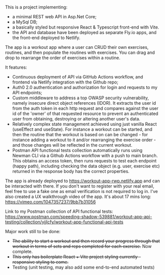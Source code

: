 This is a project implementing: 
- a minimal REST web API in Asp.Net Core;
- a MySql DB;
- a basically styled but responsive React & Typescript front-end with Vite.
- the API and database have been deployed as separate Fly.io apps, and the front-end deployed to Netlify.

The app is a workout app where a user can CRUD their own exercises, routines, and then populate the routines with exercises. You can drag and drop to rearrange the order of exercises within a routine. 

It features:
- Continuous deployment of API via GitHub Actions workflow, and frontend via Netlify integration with the Github repo;
- Auth0 2.0 authentication and authorization for login and requests to my API endpoints;
- Custom middleware to address a top OWASP security vulnerability, namely insecure direct object references (IDOR). It extracts the user id from the auth token in each http request and compares against the user id of the 'owner' of that requested resource to prevent an authenticated user from obtaining, destroying or altering another user's data.
- Relatively complex state management achieved using just vanilla React (useEffect and useState). For instance a workout can be started, and then the routine that the workout is based on can be changed - for instance adding a workout to it and/or rearranging the exercise order - and those changes will be reflected in the current workout. 
- Postman API functional tests collection automatically runs using Newman CLI via a Github Actions workflow with a push to main branch. This obtains an access token, then runs requests to test each endpoint (happy path), including checking the data object (e.g. user, exercise etc) returned in the response body has the correct properties.

The app is already deployed to https://workout-app-rwp.netlify.app and can be interacted with there. If you don't want to register with your real email, feel free to use a fake one as email verification is not required to log in.
I've also created a UX walkthrough video of the app. It's about 17 mins long: https://vimeo.com/1047357237/9bb7b31056

Link to my Postman collection of API functional tests: https://www.postman.com/speeding-shadow-539881/workout-app-api-testing/collection/yjjlcfy/workout-app-functional-api-tests

Major work still to be done:
- ~~The ability to start a workout and then record your progress through that workout in terms of sets and reps completed for each exercise.~~ Now complete.
- ~~This only has boilerplate React + Vite project styling currently - responsive styling to come.~~
- Testing (unit testing, may also add some end-to-end automated tests)
